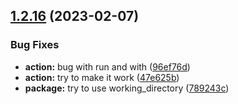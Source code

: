 ## [1.2.16](https://github.com/manyone-cph/sampension-tokens/compare/v1.2.15...v1.2.16) (2023-02-07)


### Bug Fixes

* **action:** bug with run and with ([96ef76d](https://github.com/manyone-cph/sampension-tokens/commit/96ef76d99f0ca1841b2808538a1108113135d4ba))
* **action:** try to make it work ([47e625b](https://github.com/manyone-cph/sampension-tokens/commit/47e625be2b69d1de23202acdb1897064626762eb))
* **package:** try to use working_directory ([789243c](https://github.com/manyone-cph/sampension-tokens/commit/789243c4795468d31e7f536ae555ba772ff08847))
